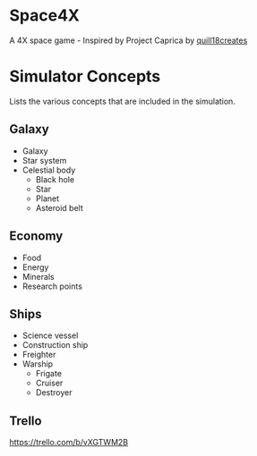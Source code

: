 # Space4X
A 4X space game - Inspired by Project Caprica by [quill18creates](https://www.youtube.com/channel/UCPXOQq7PWh5OdCwEO60Y8jQ)

Simulator Concepts
==================
Lists the various concepts that are included in the simulation.

## Galaxy
* Galaxy
* Star system
* Celestial body
  * Black hole
  * Star
  * Planet
  * Asteroid belt

## Economy
* Food
* Energy
* Minerals
* Research points

## Ships
* Science vessel
* Construction ship
* Freighter
* Warship
  * Frigate
  * Cruiser
  * Destroyer

## Trello
https://trello.com/b/vXGTWM2B
